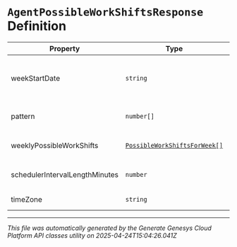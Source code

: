 # `AgentPossibleWorkShiftsResponse` Definition

| Property | Type | Required | Description |
|----------|------|----------|-------------|
| weekStartDate | `string` | No | Start date of requested effective work plan. Dates are represented as an ISO-8601 string. For example: yyyy-MM-dd |
| pattern | `number[]` | No | Each element is the ID of an effective work plan for a specific week |
| weeklyPossibleWorkShifts | [`PossibleWorkShiftsForWeek[]`](possibleworkshiftsforweek-definition.md) | No | Each element is a weekly effective work plan that can be used for multiple weeks |
| schedulerIntervalLengthMinutes | `number` | No | Number of minutes in each interval in the intervalScheduleProbabilities |
| timeZone | `string` | No | The time zone of the business unit |

---

*This file was automatically generated by the Generate Genesys Cloud Platform API classes utility on 2025-04-24T15:04:26.041Z*